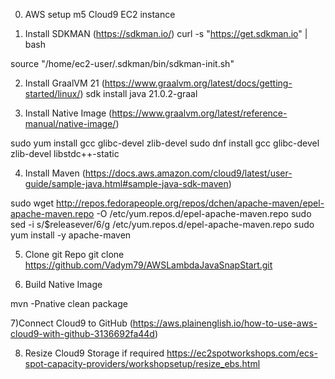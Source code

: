 0) AWS setup m5 Cloud9 EC2 instance

1) Install SDKMAN   (https://sdkman.io/)
curl -s "https://get.sdkman.io" | bash

source "/home/ec2-user/.sdkman/bin/sdkman-init.sh"

2) Install GraalVM 21  (https://www.graalvm.org/latest/docs/getting-started/linux/)
sdk install java 21.0.2-graal

3) Install Native Image  (https://www.graalvm.org/latest/reference-manual/native-image/)

sudo yum install gcc glibc-devel zlib-devel
sudo dnf install gcc glibc-devel zlib-devel libstdc++-static

4) Install Maven  (https://docs.aws.amazon.com/cloud9/latest/user-guide/sample-java.html#sample-java-sdk-maven)

sudo wget http://repos.fedorapeople.org/repos/dchen/apache-maven/epel-apache-maven.repo -O /etc/yum.repos.d/epel-apache-maven.repo
sudo sed -i s/\$releasever/6/g /etc/yum.repos.d/epel-apache-maven.repo
sudo yum install -y apache-maven

5) Clone git Repo
git clone https://github.com/Vadym79/AWSLambdaJavaSnapStart.git

6) Build Native Image

mvn -Pnative clean package

7)Connect Cloud9 to GitHub (https://aws.plainenglish.io/how-to-use-aws-cloud9-with-github-3136692fa44d)


8) Resize Cloud9 Storage if required https://ec2spotworkshops.com/ecs-spot-capacity-providers/workshopsetup/resize_ebs.html